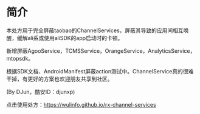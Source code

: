 # 简介

本处方用于完全屏蔽taobao的ChannelServices，屏蔽其导致的应用间相互唤醒，缓解ali系或使用aliSDK的app启动时的卡顿。 

新增屏蔽AgooService，TCMSService，OrangeService，AnalyticsService，mtopsdk。 

根据SDK文档、AndroidManifest屏蔽action测试中。ChannelService真的很难干掉，有更好的方案也欢迎朋友共享到社区。

(By DJun，酷安ID：djunxp)

点击使用处方：https://wulinfo.github.io/rx-channel-services
